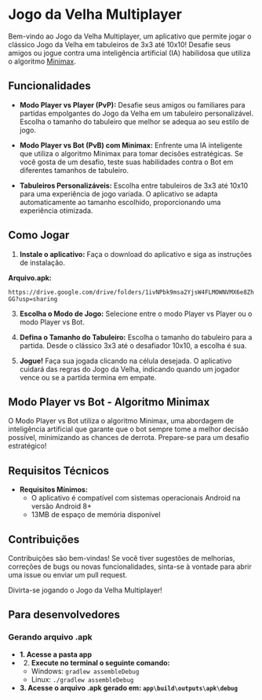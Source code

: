 # Jogo da Velha Multiplayer

Bem-vindo ao Jogo da Velha Multiplayer, um aplicativo que permite jogar o clássico Jogo da Velha em tabuleiros de 3x3 até 10x10! Desafie seus amigos ou jogue contra uma inteligência artificial (IA) habilidosa que utiliza o algoritmo [Minimax](https://www.organicadigital.com/blog/algoritmo-minimax-introducao-a-inteligencia-artificial/).

## Funcionalidades

- **Modo Player vs Player (PvP):**
  Desafie seus amigos ou familiares para partidas empolgantes do Jogo da Velha em um tabuleiro personalizável. Escolha o tamanho do tabuleiro que melhor se adequa ao seu estilo de jogo.

- **Modo Player vs Bot (PvB) com Minimax:**
  Enfrente uma IA inteligente que utiliza o algoritmo Minimax para tomar decisões estratégicas. Se você gosta de um desafio, teste suas habilidades contra o Bot em diferentes tamanhos de tabuleiro.

- **Tabuleiros Personalizáveis:**
  Escolha entre tabuleiros de 3x3 até 10x10 para uma experiência de jogo variada. O aplicativo se adapta automaticamente ao tamanho escolhido, proporcionando uma experiência otimizada.

## Como Jogar

1. **Instale o aplicativo:**
   Faça o download do aplicativo e siga as instruções de instalação.

<b>Arquivo.apk:</b>

`https://drive.google.com/drive/folders/1ivNPbk9msa2YjsW4FLMOWNVMX6e8ZhGG?usp=sharing`

3. **Escolha o Modo de Jogo:**
   Selecione entre o modo Player vs Player ou o modo Player vs Bot.

4. **Defina o Tamanho do Tabuleiro:**
   Escolha o tamanho do tabuleiro para a partida. Desde o clássico 3x3 até o desafiador 10x10, a escolha é sua.

5. **Jogue!**
   Faça sua jogada clicando na célula desejada. O aplicativo cuidará das regras do Jogo da Velha, indicando quando um jogador vence ou se a partida termina em empate.

## Modo Player vs Bot - Algoritmo Minimax

O Modo Player vs Bot utiliza o algoritmo Minimax, uma abordagem de inteligência artificial que garante que o bot sempre tome a melhor decisão possível, minimizando as chances de derrota. Prepare-se para um desafio estratégico!

## Requisitos Técnicos

- **Requisitos Mínimos:** <br>
  - O aplicativo é compatível com sistemas operacionais Android na versão Android 8+<br>
  - 13MB de espaço de memória disponível

## Contribuições

Contribuições são bem-vindas! Se você tiver sugestões de melhorias, correções de bugs ou novas funcionalidades, sinta-se à vontade para abrir uma issue ou enviar um pull request.

Divirta-se jogando o Jogo da Velha Multiplayer!


## Para desenvolvedores

### Gerando arquivo .apk
- <b>1. Acesse a pasta app
- 2. Execute no terminal o seguinte comando:<br></b>
  - Windows: `gradlew assembleDebug`
  - Linux: `./gradlew assembleDebug`
- <b>3. Acesse o arquivo .apk gerado em: `app\build\outputs\apk\debug`
